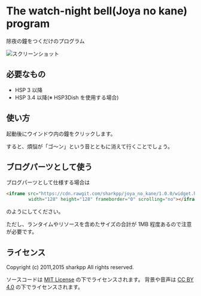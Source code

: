 # The watch-night bell(Joya no kane) program

除夜の鐘をつくだけのプログラム

![スクリーンショット](http://rawgithub.com/sharkpp/joya_no_kane/master/bells.png)

## 必要なもの

* HSP 3 以降
* HSP 3.4 以降(※ HSP3Dish を使用する場合)

## 使い方

起動後にウインドウ内の鐘をクリックします。

すると、煩悩が「ゴ～ン」という音とともに消えて行くことでしょう。

## ブログパーツとして使う

ブログパーツとして仕様する場合は

```html
<iframe src="https://cdn.rawgit.com/sharkpp/joya_no_kane/1.0.0/widget.html"
　　　　　width="128" height="128" frameborder="0" scrolling="no"></iframe>
```

のようにしてください。

ただし、ランタイムやリソースを含めたサイズの合計が 1MB 程度あるので注意が必要です。

## ライセンス

Copyright (c) 2011,2015 sharkpp All rights reserved.

ソースコードは [MIT License](http://opensource.org/licenses/mit-license.php) の下でライセンスされます。
背景や音声は [CC BY 4.0](http://creativecommons.org/licenses/by/4.0/) の下でライセンスされます。
